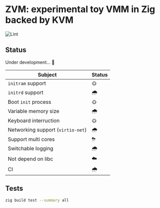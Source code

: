 # ZVM: experimental toy VMM in Zig backed by KVM

![Lint](https://github.com/smallkirby/zvm/actions/workflows/fmt.yml/badge.svg)

## Status

Under development... 🚧

| Subject | Status |
|---|---|
| `initram` support | 🌞 |
| `initrd` support | 🌧 |
| Boot `init` process | 🌞 |
| Variable memory size | 🌧 |
| Keyboard interruction | 🌞 |
| Networking support (`virtio-net`) | 🌧 |
| Support multi cores | ⛈ |
| Switchable logging | 🌧 |
| Not depend on libc | ☁️ |
| CI | 🌧 |

## Tests

```bash
zig build test --summary all
```
